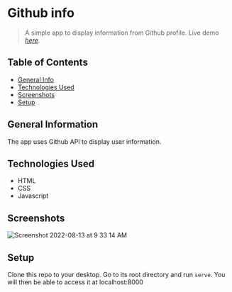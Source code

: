 
# Github info 
> A simple app to display information from Github profile. 
> Live demo [_here_](https://impriyashankar.github.io/Github-Info/).

## Table of Contents
* [General Info](#general-information)
* [Technologies Used](#technologies-used)
* [Screenshots](#screenshots)
* [Setup](#setup)


## General Information
The app uses Github API to display user information.


## Technologies Used
- HTML
- CSS
- Javascript


## Screenshots

![Screenshot 2022-08-13 at 9 33 14 AM](https://user-images.githubusercontent.com/20161096/184474016-c2de67c1-291a-4097-b199-33484bb845ff.png)



## Setup

Clone this repo to your desktop. Go to its root directory and run `serve`. You will then be able to access it at localhost:8000


